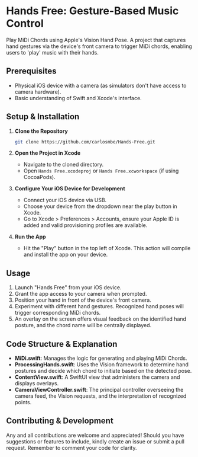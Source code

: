 # Hands Free: Gesture-Based Music Control

Play MiDi Chords using Apple's Vision Hand Pose. A project that captures hand gestures via the device's front camera to trigger MiDi chords, enabling users to 'play' music with their hands.

## Prerequisites

- Physical iOS device with a camera (as simulators don't have access to camera hardware).
- Basic understanding of Swift and Xcode's interface.

## Setup & Installation

1. **Clone the Repository**
    ```bash
    git clone https://github.com/carlosmbe/Hands-Free.git
    ```

2. **Open the Project in Xcode**
    - Navigate to the cloned directory.
    - Open `Hands Free.xcodeproj` or `Hands Free.xcworkspace` (if using CocoaPods).

3. **Configure Your iOS Device for Development**
    - Connect your iOS device via USB.
    - Choose your device from the dropdown near the play button in Xcode.
    - Go to Xcode > Preferences > Accounts, ensure your Apple ID is added and valid provisioning profiles are available.

4. **Run the App**
    - Hit the "Play" button in the top left of Xcode. This action will compile and install the app on your device.

## Usage

1. Launch "Hands Free" from your iOS device.
2. Grant the app access to your camera when prompted.
3. Position your hand in front of the device's front camera.
4. Experiment with different hand gestures. Recognized hand poses will trigger corresponding MiDi chords.
5. An overlay on the screen offers visual feedback on the identified hand posture, and the chord name will be centrally displayed.

## Code Structure & Explanation

- **MiDi.swift**: Manages the logic for generating and playing MiDi Chords.
- **ProcessingHands.swift**: Uses the Vision framework to determine hand postures and decide which chord to initiate based on the detected pose.
- **ContentView.swift**: A SwiftUI view that administers the camera and displays overlays.
- **CameraViewController.swift**: The principal controller overseeing the camera feed, the Vision requests, and the interpretation of recognized points.

## Contributing & Development

Any and all contributions are welcome and appreciated! Should you have suggestions or features to include, kindly create an issue or submit a pull request. Remember to comment your code for clarity.
